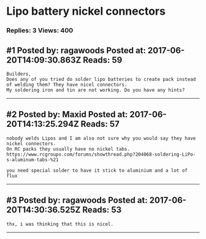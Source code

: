 # Lipo battery nickel connectors

### Replies: 3 Views: 400

## \#1 Posted by: ragawoods Posted at: 2017-06-20T14:09:30.863Z Reads: 59

```
Builders,
Does any of you tried do solder lipo batteries to create pack instead of welding them? They have nicel connectors.
My soldering iron and tin are not working. Do you have any hints?
```

---
## \#2 Posted by: Maxid Posted at: 2017-06-20T14:13:25.294Z Reads: 57

```
nobody welds Lipos and I am also not sure why you would say they have nickel connectors.
On RC packs they usually have no nickel tabs.
https://www.rcgroups.com/forums/showthread.php?204068-soldering-LiPo-s-aluminum-tabs-%21

you need special solder to have it stick to aluminium and a lot of flux
```

---
## \#3 Posted by: ragawoods Posted at: 2017-06-20T14:30:36.525Z Reads: 53

```
thx, i was thinking that this is nicel.
```

---

